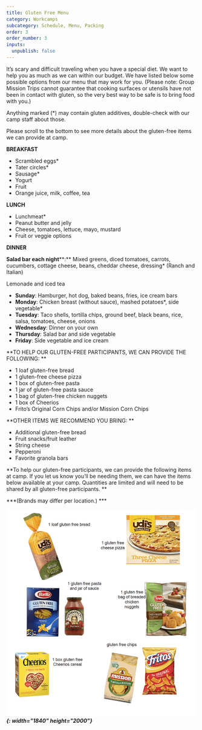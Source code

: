 ```yaml
---
title: Gluten Free Menu
category: Workcamps
subcategory: Schedule, Menu, Packing
order: 3
order_number: 3
inputs:
  unpublish: false
---
```

It’s scary and difficult traveling when you have a special diet. We want to help you as much as we can within our budget. We have listed below some possible options from our menu that may work for you. (Please note: Group Mission Trips cannot guarantee that cooking surfaces or utensils have not been in contact with gluten, so the very best way to be safe is to bring food with you.)

Anything marked (\*) may contain gluten additives, double-check with our camp staff about those.

Please scroll to the bottom to see more details about the gluten-free items we can provide at camp.

**BREAKFAST**

* Scrambled eggs\*
* Tater circles\*
* Sausage\*
* Yogurt
* Fruit
* Orange juice, milk, coffee, tea

**LUNCH**

* Lunchmeat\*
* Peanut butter and jelly
* Cheese, tomatoes, lettuce, mayo, mustard
* Fruit or veggie options

**DINNER**

**Salad bar each night****\:** Mixed greens, diced tomatoes, carrots, cucumbers, cottage cheese, beans, cheddar cheese, dressing\* (Ranch and Italian)

Lemonade and iced tea

* **Sunday**\: Hamburger, hot dog, baked beans, fries, ice cream bars
* **Monday**\: Chicken breast (without sauce), mashed potatoes\*, side vegetable\*
* **Tuesday**\: Taco shells, tortilla chips, ground beef, black beans, rice, salsa, tomatoes, cheese, onions
* **Wednesday**\: Dinner on your own
* **Thursday**\: Salad bar and side vegetable
* **Friday**\: Side vegetable and ice cream

**TO HELP OUR GLUTEN-FREE PARTICIPANTS, WE CAN PROVIDE THE FOLLOWING: **

* 1 loaf gluten-free bread
* 1 gluten-free cheese pizza
* 1 box of gluten-free pasta
* 1 jar of gluten-free pasta sauce
* 1 bag of gluten-free chicken nuggets
* 1 box of Cheerios
* Frito’s Original Corn Chips and/or Mission Corn Chips

**OTHER ITEMS WE RECOMMEND YOU BRING: **

* Additional gluten-free bread
* Fruit snacks/fruit leather
* String cheese
* Pepperoni
* Favorite granola bars

**To help our gluten-free participants, we can provide the following items at camp. If you let us know you’ll be needing them, we can have the items below available at your camp. Quantities are limited and will need to be shared by all gluten-free participants. **

***(Brands may differ per location.) ***

***![](/uploads/gluten-free-menu.png){: width="1840" height="2000"}***
